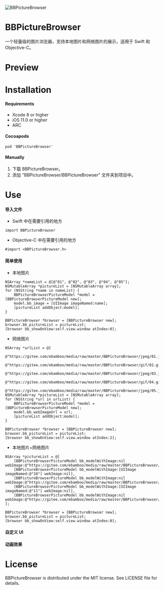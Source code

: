 ![BBPictureBrowser](https://gitee.com/ebamboo/media/raw/master/BBPictureBrowser/readme/title.png)
# BBPictureBrowser
一个轻量级的图片浏览器，支持本地图片和网络图片的展示，适用于 Swift 和 Objective-C。
# Preview
# Installation
#### Requirements
* Xcode 8 or higher
* iOS 11.0 or higher
* ARC
#### Cocoapods
```
pod 'BBPictureBrowser'
```
#### Manually
1. 下载 BBPictureBrowser。
2. 添加 "BBPictureBrowser/BBPictureBrowser" 文件夹到项目中。
# Use
#### 导入文件
* Swift 中在需要引用的地方 
```
import BBPictureBrowser
```
* Objective-C 中在需要引用的地方
```
#import <BBPictureBrowser.h>
```
#### 简单使用
* 本地图片
```
NSArray *nameList = @[@"01", @"02", @"03", @"04", @"05"];
NSMutableArray *pictureList = [NSMutableArray array];
for (NSString *name in nameList) {
    BBPictureBrowserPictureModel *model = [BBPictureBrowserPictureModel new];
    model.bb_image = [UIImage imageNamed:name];
    [pictureList addObject:model];
}

BBPictureBrowser *browser = [BBPictureBrowser new];
browser.bb_pictureList = pictureList;
[browser bb_showOnView:self.view.window atIndex:0];
```
* 网络图片
```
NSArray *urlList = @[
    @"https://gitee.com/ebamboo/media/raw/master/BBPictureBrowser/jpeg/01.jpeg",
    @"https://gitee.com/ebamboo/media/raw/master/BBPictureBrowser/gif/02.gif",
    @"https://gitee.com/ebamboo/media/raw/master/BBPictureBrowser/jpeg/03.jpeg",
    @"https://gitee.com/ebamboo/media/raw/master/BBPictureBrowser/gif/04.gif",
    @"https://gitee.com/ebamboo/media/raw/master/BBPictureBrowser/jpeg/05.jpeg"];
NSMutableArray *pictureList = [NSMutableArray array];
for (NSString *url in urlList) {
    BBPictureBrowserPictureModel *model = [BBPictureBrowserPictureModel new];
    model.bb_webImageUrl = url;
    [pictureList addObject:model];
}

BBPictureBrowser *browser = [BBPictureBrowser new];
browser.bb_pictureList = pictureList;
[browser bb_showOnView:self.view.window atIndex:2];
```
* 本地图片+网络图片
```
NSArray *pictureList = @[
    [BBPictureBrowserPictureModel bb_modelWithImage:nil webImage:@"https://gitee.com/ebamboo/media/raw/master/BBPictureBrowser/gif/01.gif"],
    [BBPictureBrowserPictureModel bb_modelWithImage:[UIImage imageNamed:@"10"] webImage:nil],
    [BBPictureBrowserPictureModel bb_modelWithImage:nil webImage:@"https://gitee.com/ebamboo/media/raw/master/BBPictureBrowser/gif/03.gif"],
    [BBPictureBrowserPictureModel bb_modelWithImage:[UIImage imageNamed:@"11"] webImage:nil],
    [BBPictureBrowserPictureModel bb_modelWithImage:nil webImage:@"https://gitee.com/ebamboo/media/raw/master/BBPictureBrowser/jpeg/05.jpeg"]
];

BBPictureBrowser *browser = [BBPictureBrowser new];
browser.bb_pictureList = pictureList;
[browser bb_showOnView:self.view.window atIndex:0];
```
#### 自定义 UI
#### 动画效果
# License
BBPictureBrowser is distributed under the MIT license. See LICENSE file for details.
